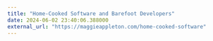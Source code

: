 ```yaml
---
title: "Home-Cooked Software and Barefoot Developers"
date: 2024-06-02 23:40:06.388000
external_url: "https://maggieappleton.com/home-cooked-software"
---
```


